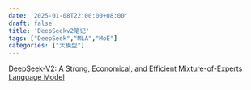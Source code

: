 ```yaml
---
date: '2025-01-08T22:00:00+08:00'
draft: false
title: 'DeepSeekv2笔记'
tags: ["DeepSeek","MLA","MoE"]
categories: ["大模型"]
---
```


[DeepSeek-V2: A Strong, Economical, and Efficient Mixture-of-Experts Language Model](https://xves6ft58q.feishu.cn/docx/CWbOdPbb2owNuzxzQ7CcOyBfnze?from=from_copylink)
